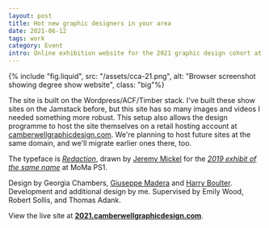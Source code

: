 ```yaml
---
layout: post
title: Hot new graphic designers in your area
date: 2021-06-12
tags: work
category: Event
intro: Online exhibition website for the 2021 graphic design cohort at Camberwell College of Arts.
---
```


{% include "fig.liquid", src: "/assets/cca-21.png", alt: "Browser screenshot showing degree show website", class: "big"%}

The site is built on the Wordpress/ACF/Timber stack. I've built these show sites on the Jamstack before, but this site has so many images and videos I needed something more robust. This setup also allows the design programme to host the site themselves on a retail hosting account at [camberwellgraphicdesign.com](https://camberwellgraphicdesign.com/). We're planning to host future sites at the same domain, and we'll migrate earlier ones there, too.

The typeface is *[Redaction](https://www.redaction.us/)*, drawn by [Jeremy Mickel](https://mckltype.com/) for the *[2019 exhibit of the same name](https://www.moma.org/calendar/exhibitions/5056?locale=en)*  at MoMa PS1.

Design by Georgia Chambers, [Giuseppe Madera](https://giuseppemadera.com/) and [Harry Boulter](https://harryboulter.com/). Development and additional design by me. Supervised by Emily Wood, Robert Sollis, and Thomas Adank. 

View the live site at **[2021.camberwellgraphicdesign.com](https://2021.camberwellgraphicdesign.com/)**.